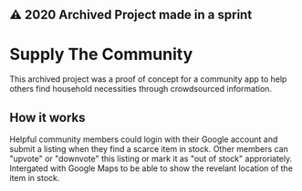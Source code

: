 ## ⚠️ 2020 Archived Project made in a sprint

# Supply The Community

This archived project was a proof of concept for a community app to help others find household necessities through crowdsourced information.

## How it works
Helpful community members could login with their Google account and submit a listing when they find a scarce item in stock.
Other members can "upvote" or "downvote" this listing or mark it as "out of stock" approriately.
Intergated with Google Maps to be able to show the revelant location of the item in stock.
